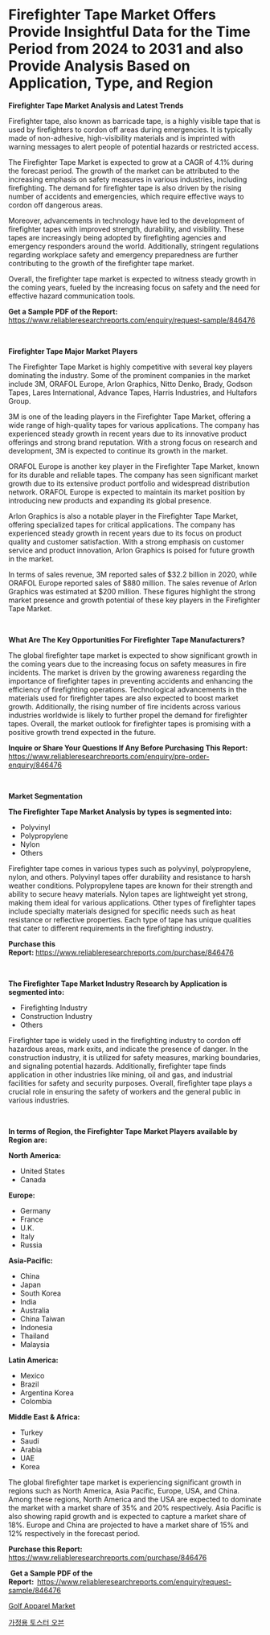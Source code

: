 <p><h1>Firefighter Tape Market Offers Provide Insightful Data for the Time Period from 2024 to 2031 and also Provide Analysis Based on Application, Type, and Region</h1></p><p><strong>Firefighter Tape Market Analysis and Latest Trends</strong></p>
<p><p>Firefighter tape, also known as barricade tape, is a highly visible tape that is used by firefighters to cordon off areas during emergencies. It is typically made of non-adhesive, high-visibility materials and is imprinted with warning messages to alert people of potential hazards or restricted access.</p><p>The Firefighter Tape Market is expected to grow at a CAGR of 4.1% during the forecast period. The growth of the market can be attributed to the increasing emphasis on safety measures in various industries, including firefighting. The demand for firefighter tape is also driven by the rising number of accidents and emergencies, which require effective ways to cordon off dangerous areas.</p><p>Moreover, advancements in technology have led to the development of firefighter tapes with improved strength, durability, and visibility. These tapes are increasingly being adopted by firefighting agencies and emergency responders around the world. Additionally, stringent regulations regarding workplace safety and emergency preparedness are further contributing to the growth of the firefighter tape market.</p><p>Overall, the firefighter tape market is expected to witness steady growth in the coming years, fueled by the increasing focus on safety and the need for effective hazard communication tools.</p></p>
<p><strong>Get a Sample PDF of the Report:&nbsp;</strong> <a href="https://www.reliableresearchreports.com/enquiry/request-sample/846476">https://www.reliableresearchreports.com/enquiry/request-sample/846476</a></p>
<p>&nbsp;</p>
<p><strong>Firefighter Tape Major Market Players</strong></p>
<p><p>The Firefighter Tape Market is highly competitive with several key players dominating the industry. Some of the prominent companies in the market include 3M, ORAFOL Europe, Arlon Graphics, Nitto Denko, Brady, Godson Tapes, Lares International, Advance Tapes, Harris Industries, and Hultafors Group.</p><p>3M is one of the leading players in the Firefighter Tape Market, offering a wide range of high-quality tapes for various applications. The company has experienced steady growth in recent years due to its innovative product offerings and strong brand reputation. With a strong focus on research and development, 3M is expected to continue its growth in the market.</p><p>ORAFOL Europe is another key player in the Firefighter Tape Market, known for its durable and reliable tapes. The company has seen significant market growth due to its extensive product portfolio and widespread distribution network. ORAFOL Europe is expected to maintain its market position by introducing new products and expanding its global presence.</p><p>Arlon Graphics is also a notable player in the Firefighter Tape Market, offering specialized tapes for critical applications. The company has experienced steady growth in recent years due to its focus on product quality and customer satisfaction. With a strong emphasis on customer service and product innovation, Arlon Graphics is poised for future growth in the market.</p><p>In terms of sales revenue, 3M reported sales of $32.2 billion in 2020, while ORAFOL Europe reported sales of $880 million. The sales revenue of Arlon Graphics was estimated at $200 million. These figures highlight the strong market presence and growth potential of these key players in the Firefighter Tape Market.</p></p>
<p>&nbsp;</p>
<p><strong>What Are The Key Opportunities For Firefighter Tape Manufacturers?</strong></p>
<p><p>The global firefighter tape market is expected to show significant growth in the coming years due to the increasing focus on safety measures in fire incidents. The market is driven by the growing awareness regarding the importance of firefighter tapes in preventing accidents and enhancing the efficiency of firefighting operations. Technological advancements in the materials used for firefighter tapes are also expected to boost market growth. Additionally, the rising number of fire incidents across various industries worldwide is likely to further propel the demand for firefighter tapes. Overall, the market outlook for firefighter tapes is promising with a positive growth trend expected in the future.</p></p>
<p><strong>Inquire or Share Your Questions If Any Before Purchasing This Report:</strong> <a href="https://www.reliableresearchreports.com/enquiry/pre-order-enquiry/846476">https://www.reliableresearchreports.com/enquiry/pre-order-enquiry/846476</a></p>
<p>&nbsp;</p>
<p><strong>Market Segmentation</strong></p>
<p><strong>The Firefighter Tape Market Analysis by types is segmented into:</strong></p>
<p><ul><li>Polyvinyl</li><li>Polypropylene</li><li>Nylon</li><li>Others</li></ul></p>
<p><p>Firefighter tape comes in various types such as polyvinyl, polypropylene, nylon, and others. Polyvinyl tapes offer durability and resistance to harsh weather conditions. Polypropylene tapes are known for their strength and ability to secure heavy materials. Nylon tapes are lightweight yet strong, making them ideal for various applications. Other types of firefighter tapes include specialty materials designed for specific needs such as heat resistance or reflective properties. Each type of tape has unique qualities that cater to different requirements in the firefighting industry.</p></p>
<p><strong>Purchase this Report:&nbsp;</strong><a href="https://www.reliableresearchreports.com/purchase/846476">https://www.reliableresearchreports.com/purchase/846476</a></p>
<p>&nbsp;</p>
<p><strong>The Firefighter Tape Market Industry Research by Application is segmented into:</strong></p>
<p><ul><li>Firefighting Industry</li><li>Construction Industry</li><li>Others</li></ul></p>
<p><p>Firefighter tape is widely used in the firefighting industry to cordon off hazardous areas, mark exits, and indicate the presence of danger. In the construction industry, it is utilized for safety measures, marking boundaries, and signaling potential hazards. Additionally, firefighter tape finds application in other industries like mining, oil and gas, and industrial facilities for safety and security purposes. Overall, firefighter tape plays a crucial role in ensuring the safety of workers and the general public in various industries.</p></p>
<p>&nbsp;</p>
<p><strong>In terms of Region, the Firefighter Tape Market Players available by Region are:</strong></p>
<p>
    <p> <strong> North America: </strong>
        <ul>
            <li>United States</li>
            <li>Canada</li>
        </ul>
        </p> 
    <p> <strong> Europe: </strong>
        <ul>
            <li>Germany</li>
            <li>France</li>
            <li>U.K.</li>
            <li>Italy</li>
            <li>Russia</li>
        </ul>
        </p> 
    <p> <strong> Asia-Pacific: </strong>
        <ul>
            <li>China</li>
            <li>Japan</li>
            <li>South Korea</li>
            <li>India</li>
            <li>Australia</li>
            <li>China Taiwan</li>
            <li>Indonesia</li>
            <li>Thailand</li>
            <li>Malaysia</li>
        </ul>
        </p> 
    <p> <strong> Latin America: </strong>
        <ul>
            <li>Mexico</li>
            <li>Brazil</li>
            <li>Argentina Korea</li>
            <li>Colombia</li>
        </ul>
        </p> 
    <p> <strong> Middle East & Africa: </strong>
        <ul>
            <li>Turkey</li>
            <li>Saudi</li>
            <li>Arabia</li>
            <li>UAE</li>
            <li>Korea</li>
        </ul>
    </p>
    </p>
<p><p>The global firefighter tape market is experiencing significant growth in regions such as North America, Asia Pacific, Europe, USA, and China. Among these regions, North America and the USA are expected to dominate the market with a market share of 35% and 20% respectively. Asia Pacific is also showing rapid growth and is expected to capture a market share of 18%. Europe and China are projected to have a market share of 15% and 12% respectively in the forecast period.</p></p>
<p><strong>Purchase this Report: </strong><a href="https://www.reliableresearchreports.com/purchase/846476">https://www.reliableresearchreports.com/purchase/846476</a></p>
<p>&nbsp;<strong>Get a Sample PDF of the Report:&nbsp;&nbsp;</strong><a href="https://www.reliableresearchreports.com/enquiry/request-sample/846476">https://www.reliableresearchreports.com/enquiry/request-sample/846476</a></p>
<p><strong></strong></p>
<p><p><a href="https://github.com/JameTravis/Market-Research-Report-List-4/blob/main/golf-apparel-market.md">Golf Apparel Market</a></p><p><a href="https://github.com/laholand/Market-Research-Report-List-3/blob/main/81470383275.md">가정용 토스터 오븐</a></p></p>